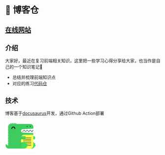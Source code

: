 # 🙌 博客仓

## [在线网站](https://Riguangzhixia.github.io/blogs)

## 介绍
大家好，最近在复习前端相关知识，这里把一些学习心得分享给大家，也当作是自己的一个知识笔记📒
+ 总结并梳理前端知识点
+ 对应的练习[代码仓](https://github.com/Riguangzhixia/blog-codes.git)

## 技术
博客基于[docusaurus](https://github.com/facebook/docusaurus)开发，通过Github Action部署
<p>
<img alt="docusaurus" src="static/img/logo.svg" height="100px">
</p>
